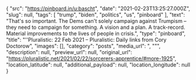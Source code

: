 {
  "src": "https://pinboard.in/u:bascht",
  "date": "2021-02-23T13:25:27.000Z",
  "slug": null,
  "tags": [
    "trump",
    "biden",
    "politics",
    "us",
    "pinboard"
  ],
  "text": "That's so important. The Dems can't solely campaign against Trumpism – they need to campaign for something. A vision and a plan. A track-record. Material improvements to the lives of people in crisis.",
  "type": "pinboard",
  "title": "''Pluralistic: 22 Feb 2021 – Pluralistic: Daily links from Cory Doctorow",
  "images": [],
  "category": "posts",
  "media_url": ", \"\"",
  "description": null,
  "preview_url": null,
  "original_url": "https://pluralistic.net/2021/02/22/sorcerers-apprentice/#more-1925",
  "location_latitude": null,
  "additional_payload": null,
  "location_longitude": null
}